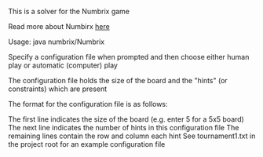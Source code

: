 This is a solver for the Numbrix game

Read more about Numbirx [here](http://entertainment.howstuffworks.com/puzzles/how-to-play-numbrix.htm)

Usage: java numbrix/Numbrix

Specify a configuration file when prompted and then choose either human play or automatic (computer) play

The configuration file holds the size of the board and the "hints" (or constraints) which are present

The format for the configuration file is as follows:

The first line indicates the size of the board (e.g. enter 5 for a 5x5 board)
The next line indicates the number of hints in this configuration file
The remaining lines contain the row and column each hint
See tournament1.txt in the project root for an example configuration file
